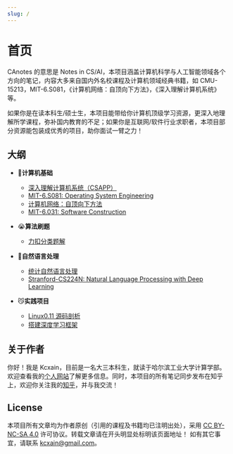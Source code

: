 ```yaml
---
slug: /
---
```

# 首页

CAnotes 的意思是 Notes in CS/AI，本项目涵盖计算机科学与人工智能领域各个方向的笔记，内容大多来自国内外名校课程及计算机领域经典书籍，如 CMU-15213，MIT-6.S081，《计算机网络：自顶向下方法》，《深入理解计算机系统》 等。

如果你是在读本科生/硕士生，本项目能带给你计算机顶级学习资源，更深入地理解所学课程，弥补国内教育的不足；如果你是互联网/软件行业求职者，本项目部分资源能包装成优秀的项目，助你面试一臂之力！

## 大纲

- 🤤**计算机基础**

  - [深入理解计算机系统（CSAPP）](system/CSAPP/)
  - [MIT-6.S081: Operating System Engineering](system/MIT6S081/)
  - [计算机网络：自顶向下方法](system/Computer-Network/)
  - [MIT-6.031: Software Construction](system/Software-Construction/)
  
- 😭**算法刷题**

  - [力扣分类题解](code-daily/leetcode)
  
- 🤗**自然语言处理**

  - [统计自然语言处理](ai/NLP-with-Statistical-Methods/)
  - [Stranford-CS224N: Natural Language Processing with Deep Learning](ai/NLP-with-Deep-Learning/)
  
- 😼**实践项目**

  - [Linux0.11 源码剖析](project/Operating-System/HIT-OSLab/)
  - [搭建深度学习框架](project/Deep-Learning-Systems/)

## 关于作者

你好！我是 Kcxain，目前是一名大三本科生，就读于哈尔滨工业大学计算学部。欢迎查看我的[个人网站](https://kcxain.github.io)了解更多信息。同时，本项目的所有笔记同步发布在知乎上，欢迎你关注我的[知乎](https://www.zhihu.com/people/deconx)，并与我交流！

## License

本项目所有文章均为作者原创（引用的课程及书籍均已注明出处），采用 [CC BY-NC-SA 4.0](https://creativecommons.org/licenses/by-nc-sa/4.0/) 许可协议。转载文章请在开头明显处标明该页面地址！
如有其它事宜，请联系 kcxain@gmail.com。
